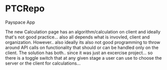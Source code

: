 # PTCRepo
Payspace App

The new Calculation page has an algorithm/calculation on client and ideally that's not good practice... also all depends what is invovled, 
client and organization. However.. also ideally its also not good programming to throw around API calls on functionality that should or
can be handled only on the client. The solution has both.. since it was just an excercise project... so there is a toggle switch that 
at any given stage a user can use to choose the server or the client for calculations...
